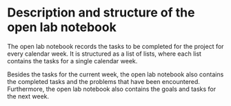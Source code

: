 # Description and structure of the open lab notebook

The open lab notebook records the tasks to be completed for the project for every calendar week. It is structured as a list of lists, where each list contains the tasks for a single calendar week.

Besides the tasks for the current week, the open lab notebook also contains the completed tasks and the problems that have been encountered. Furthermore, the open lab notebook also contains the goals and tasks for the next week.